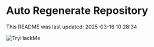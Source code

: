 # Auto Regenerate Repository

This README was last updated: 2025-03-16 10:28:34

 ![TryHackMe](https://tryhackme.com/badge/533634)